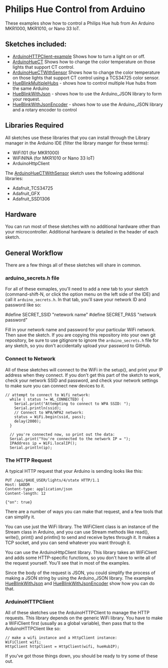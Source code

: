 # Philips Hue Control from Arduino

These examples show how to control a Philips Hue hub from An Arduino MKR1000, MKR1010, or Nano 33 IoT. 

## Sketches included:

* [ArduinoHTTPClient-example](ArduinoHTTPClient-example/ArduinoHTTPClient-example.ino) Shows how to turn a light on or off.
* [ArduinoHueCT](ArduinoHueCT/ArduinoHueCT.ino) Shows how to change the color temperature on those lights that support CT control. 
* [ArduinoHueCTWithSensor](ArduinoHueCTWithSensor.ino) Shows how to change the color temperature on those lights that support CT control using a TCS34725 color sensor.
* [HueBlinkMultipleHubs](HueBlinkMultipleHubs/HueBlinkMultipleHubs.ino) - shows how to control multiple Hue hubs from the same Arduino
* [HueBlinkWithJson](HueBlinkWithJson/HueBlinkWithJson.ino) - shows how to use the Arduino_JSON library to form your request.
* [HueBlinkWithJsonEncoder](HueBlinkWithJsonEncoder/HueBlinkWithJsonEncoder.ino) - shows how to use the Arduino_JSON library and a rotary encoder to control 

## Libraries Required

All sketches use these libraries that you can install through the Library manager in the Arduino IDE (filter the library manger for these terms):

* WiFi101 (for MKR1000)
* WiFiNINA (for MKR1010 or Nano 33 IoT)
* ArduinoHttpClient 

The [ArduinoHueCTWithSensor](ArduinoHueCTWithSensor.ino) sketch uses the following additional libraries:

* Adafruit_TCS34725
* Adafruit_GFX
* Adafruit_SSD1306

## Hardware

You can run most of these sketches with no additional hardware other than your microcontroller. Additional hardware is detailed in the header of each sketch. 

## General Workflow

There are a few things all of these sketches will share in common.

### arduino_secrets.h file
For all of these exmaples, you'll need to add a new tab to your sketch (command-shift-N, or click the option menu on the left side of the IDE) and call it `arduino_secrets.h`. In that tab, you'll save your network ID and password like so:

   #define SECRET_SSID "netework name"
   #define SECRET_PASS "network password"

Fill in your network name and password for your particular WiFi network. Then save the sketch.  If you are copying this repository into your own git repository, be sure to use gitignore to ignore the `arduino_secrets.h` file for any sketch, so you don't accidentally upload your password to GitHub.

### Connect to Network

All of these sketches will connect to the WiFi in the setup(), and print your IP address when they connect. If you don't get this part of the sketch to work, check your network SSID and password, and check your network settings to make sure you can connect new devices to it.

````
// attempt to connect to Wifi network:
  while ( status != WL_CONNECTED) {
    Serial.print("Attempting to connect to WPA SSID: ");
    Serial.println(ssid);
    // Connect to WPA/WPA2 network:
    status = WiFi.begin(ssid, pass);
    delay(2000);
  }

  // you're connected now, so print out the data:
  Serial.print("You're connected to the network IP = ");
  IPAddress ip = WiFi.localIP();
  Serial.println(ip);
````

### The HTTP Request

A typical HTTP request that your Arduino is sending looks like this:

````
PUT /api/$HUE_USER/lights/4/state HTTP/1.1
Host: $ADDR
Content-type: application/json
Content-length: 12

{"on": true}
````

There are a number of ways you can make that request, and a few tools that can simplify it. 

You can use just the WiFi library. The WiFiClient class is an instance of the Stream class in Arduino, and you can use Stream methods like read(), write(), print() and println() to send and receive bytes through it. It makes a TCP socket, and you can send whatever you want through it.

You can use the ArduinoHttpClient library. This library takes an WiFiClient and adds some HTTP-specific functions, so you don't have to write all of the request yourself. You'll see that in most of the examples.

Since the body of the request is JSON, you could simplify the process of making a JSON string by using the Arduino_JSON library. The examples [HueBlinkWithJson](HueBlinkWithJson/HueBlinkWithJson.ino) and  [HueBlinkWithJsonEncoder](HueBlinkWithJsonEncoder/HueBlinkWithJsonEncoder.ino) show how you can do that.

### ArduinoHTTPClient

All of these sketches use the ArduinoHTTPClient to manage the HTTP requests. This library depends on the generic WiFi library. You have to make a WiFiClient first (usually as a global variable), then pass that to the ArduinoHTTPClient like so:

````
// make a wifi instance and a HttpClient instance:
WiFiClient wifi;
HttpClient httpClient = HttpClient(wifi, hueHubIP);
````

If you've got those things down, you should be ready to try some of these out.
